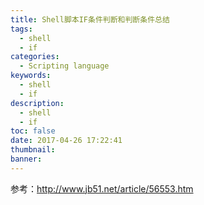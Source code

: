 ```yaml
---
title: Shell脚本IF条件判断和判断条件总结
tags:
  - shell
  - if
categories:
  - Scripting language
keywords:
  - shell
  - if
description:
  - shell
  - if
toc: false
date: 2017-04-26 17:22:41
thumbnail:
banner:
---
```

参考：http://www.jb51.net/article/56553.htm